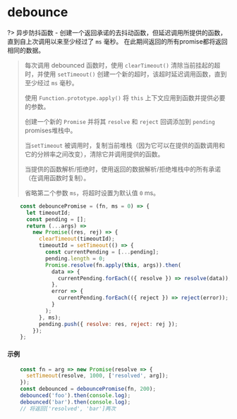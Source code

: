 # debounce

?> 异步防抖函数 - 创建一个返回承诺的去抖动函数，但延迟调用所提供的函数，直到自上次调用以来至少经过了 `ms` 毫秒。
在此期间返回的所有promise都将返回相同的数据。

> 每次调用 debounced 函数时，使用 `clearTimeout()` 清除当前挂起的超时，并使用 `setTimeout()` 创建一个新的超时，该超时延迟调用函数，直到至少经过 `ms` 毫秒。
> 
> 使用 `Function.prototype.apply()` 将 `this` 上下文应用到函数并提供必要的参数。
>
> 创建一个新的 `Promise` 并将其 `resolve` 和 `reject` 回调添加到 `pending` promises堆栈中。
>
> 当`setTimeout` 被调用时，复制当前堆栈（因为它可以在提供的函数调用和它的分辨率之间改变），清除它并调用提供的函数。
>
> 当提供的函数解析/拒绝时，使用返回的数据解析/拒绝堆栈中的所有承诺（在调用函数时复制）。  
>
> 省略第二个参数 `ms`，将超时设置为默认值 `0` ms。

```js
	const debouncePromise = (fn, ms = 0) => {
	  let timeoutId;
	  const pending = [];
	  return (...args) =>
	    new Promise((res, rej) => {
	      clearTimeout(timeoutId);
	      timeoutId = setTimeout(() => {
	        const currentPending = [...pending];
	        pending.length = 0;
	        Promise.resolve(fn.apply(this, args)).then(
	          data => {
	            currentPending.forEach(({ resolve }) => resolve(data));
	          },
	          error => {
	            currentPending.forEach(({ reject }) => reject(error));
	          }
	        );
	      }, ms);
	      pending.push({ resolve: res, reject: rej });
	    });
	};
```

#### 示例

```js
	const fn = arg => new Promise(resolve => {
	  setTimeout(resolve, 1000, ['resolved', arg]);
	});
	const debounced = debouncePromise(fn, 200);
	debounced('foo').then(console.log);
	debounced('bar').then(console.log);
	// 将返回['resolved', 'bar']两次
```